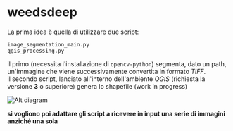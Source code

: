 # weedsdeep

La prima idea è quella di utilizzare due script:

```
image_segmentation_main.py
qgis_processing.py
```

il primo (necessita l'installazione di `opencv-python`) segmenta, dato un path, un'immagine che viene successivamente convertita in formato _TIFF_.  
il secondo script, lanciato all'interno dell'ambiente _QGIS_ (richiesta la versione __3__ o superiore) genera lo shapefile (work in progress)

![Alt diagram](https://i.ibb.co/w04s7rv/diag.png)

__si vogliono poi adattare gli script a ricevere in input una serie di immagini anziché una sola__